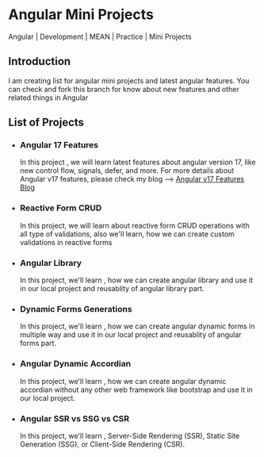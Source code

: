 # Angular Mini Projects
Angular | Development | MEAN | Practice | Mini Projects

## Introduction 
I am creating list for angular mini projects and latest angular features. You can check and fork this branch for know about new features and other related things in Angular

## List of Projects
- ### Angular 17 Features 
    In this project , we will learn latest features about angular version 17, like new control flow, signals, defer, and more.
    For more details about Angular v17 features, please check my blog --> <a href="https://medium.com/stackademic/whats-new-in-angular-17-592b7d157c6f" target="_blank">Angular v17 Features Blog </a>
- ### Reactive Form CRUD
    In this project, we will learn about reactive form CRUD operations with all type of validations, also we'll learn, how we can create custom validations in reactive forms
- ### Angular Library
    In this project, we'll learn , how we can create angular library and use it in our local project and reusablity of angular library part.
- ### Dynamic Forms Generations
    In this project, we'll learn , how we can create angular dynamic forms in multiple way and use it in our local project and reusablity of angular forms part.
- ### Angular Dynamic Accordian
    In this project, we'll learn , how we can create angular dynamic accordian without any other web framework like bootstrap and use it in our local project.
- ### Angular SSR vs SSG vs CSR
    In this project, we'll learn , Server-Side Rendering (SSR), Static Site Generation (SSG), or Client-Side Rendering (CSR).